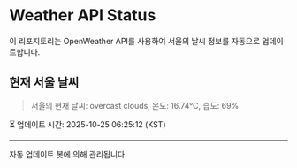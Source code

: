 
# Weather API Status

이 리포지토리는 OpenWeather API를 사용하여 서울의 날씨 정보를 자동으로 업데이트합니다.

## 현재 서울 날씨
> 서울의 현재 날씨: overcast clouds, 온도: 16.74°C, 습도: 69%

⏳ 업데이트 시간: 2025-10-25 06:25:12 (KST)

---
자동 업데이트 봇에 의해 관리됩니다.
